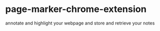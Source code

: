 # page-marker-chrome-extension

annotate and highlight your webpage and store and retrieve your notes
